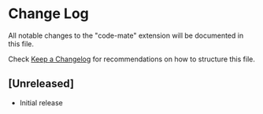 # Change Log

All notable changes to the "code-mate" extension will be documented in this file.

Check [Keep a Changelog](http://keepachangelog.com/) for recommendations on how to structure this file.

## [Unreleased]

- Initial release
